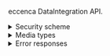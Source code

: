 
eccenca DataIntegration API.

<details>
  <summary>Security scheme</summary>

The default security scheme is OAuth 2.0.
However, this can be changed in the configuration.

If a user is not authenticated, endpoints will return HTTP error code 401.

If a user is not authorized to use eccenca DataIntegration, HTTP error code 403 will be returned.

</details>

<details>
  <summary>Media types</summary>

The default [media type](https://en.wikipedia.org/wiki/Media_type) of most responses is `application/json`.
Other possible response media types can be reached by changing the `Accept` header of the request.

Possible values of this HTTP header field are API dependent and listed as part of the specific HTTP method.

Dependent on the specific API, eccenca DataIntegration works with the following application media types which correspond to the following specification documents:

Media Type                         | Specification Document
------------------------------------|-----------------------------------------------------------------------
`application/x-www-form-urlencoded` | [HTML 4.01 Specification, Forms](https://www.w3.org/TR/html401/interact/forms.html)
`application/json` | [The JavaScript Object Notation (JSON) Data Interchange Format](https://tools.ietf.org/html/rfc8259)
`application/xml` | [XML Media Types](https://tools.ietf.org/html/rfc7303)
`application/n-triples` | [RDF 1.1 N-Triples - A line-based syntax for an RDF graph](https://www.w3.org/TR/n-triples/)
`application/problem+json` | [Problem Details for HTTP APIs](https://tools.ietf.org/html/rfc7807)

</details>

<details>
  <summary>Error responses</summary>

Unless otherwise specified, errors will be returned in the [Problem Details for HTTP APIs](https://tools.ietf.org/html/rfc7807) format.

Minimal example:

    {
      "title": "The error type"
      "detail": "Human-readable error message"
    }

For a detailed documentation of the complete error schema and a more complex example, check the `Default error format` endpoint.

</details>
